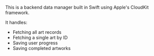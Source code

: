 This is a backend data manager built in Swift using Apple's CloudKit framework.

It handles:

- Fetching all art records
- Fetching a single art by ID
- Saving user progress
- Saving completed artworks
